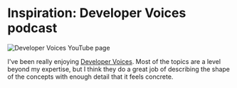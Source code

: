 # Inspiration: Developer Voices podcast

![Developer Voices YouTube page](https://grant-uploader.s3.amazonaws.com/2025-02-14-07-09-37-2000.jpg)

I've been really enjoying [Developer Voices](https://www.youtube.com/channel/UC-0fWjosItIOD4ThhS6oyfA). Most of the topics are a level beyond my expertise, but I think they do a great job of describing the shape of the concepts with enough detail that it feels concrete.